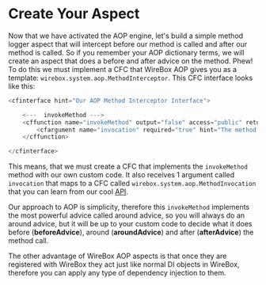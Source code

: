 # Create Your Aspect

Now that we have activated the AOP engine, let's build a simple method logger aspect that will intercept before our method is called and after our method is called. So if you remember your AOP dictionary terms, we will create an aspect that does a before and after advice on the method. Phew! To do this we must implement a CFC that WireBox AOP gives you as a template: `wirebox.system.aop.MethodInterceptor`. This CFC interface looks like this:

```javascript
<cfinterface hint="Our AOP Method Interceptor Interface">

    <---  invokeMethod --->
    <cffunction name="invokeMethod" output="false" access="public" returntype="any" hint="Invoke an AOP method invocation">
        <cfargument name="invocation" required="true" hint="The method invocation object: wirebox.system.ioc.aop.MethodInvocation">
    </cffunction>

</cfinterface>
```

This means, that we must create a CFC that implements the `invokeMethod` method with our own custom code. It also receives 1 argument called `invocation` that maps to a CFC called `wirebox.system.aop.MethodInvocation` that you can learn from our cool [API](https://s3.amazonaws.com/apidocs.ortussolutions.com/wirebox/current/index.html).

Our approach to AOP is simplicity, therefore this `invokeMethod` implements the most powerful advice called around advice, so you will always do an around advice, but it will be up to your custom code to decide what it does before \(**beforeAdvice**\), around \(**aroundAdvice**\) and after \(**afterAdvice**\) the method call.

The other advantage of WireBox AOP aspects is that once they are registered with WireBox they act just like normal DI objects in WireBox, therefore you can apply any type of dependency injection to them.

